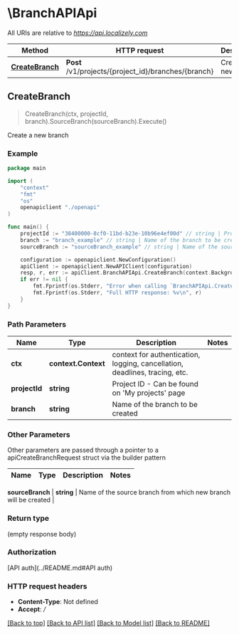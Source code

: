 # \BranchAPIApi

All URIs are relative to *https://api.localizely.com*

Method | HTTP request | Description
------------- | ------------- | -------------
[**CreateBranch**](BranchAPIApi.md#CreateBranch) | **Post** /v1/projects/{project_id}/branches/{branch} | Create a new branch



## CreateBranch

> CreateBranch(ctx, projectId, branch).SourceBranch(sourceBranch).Execute()

Create a new branch

### Example

```go
package main

import (
    "context"
    "fmt"
    "os"
    openapiclient "./openapi"
)

func main() {
    projectId := "38400000-8cf0-11bd-b23e-10b96e4ef00d" // string | Project ID - Can be found on 'My projects' page
    branch := "branch_example" // string | Name of the branch to be created
    sourceBranch := "sourceBranch_example" // string | Name of the source branch from which new branch will be created

    configuration := openapiclient.NewConfiguration()
    apiClient := openapiclient.NewAPIClient(configuration)
    resp, r, err := apiClient.BranchAPIApi.CreateBranch(context.Background(), projectId, branch).SourceBranch(sourceBranch).Execute()
    if err != nil {
        fmt.Fprintf(os.Stderr, "Error when calling `BranchAPIApi.CreateBranch``: %v\n", err)
        fmt.Fprintf(os.Stderr, "Full HTTP response: %v\n", r)
    }
}
```

### Path Parameters


Name | Type | Description  | Notes
------------- | ------------- | ------------- | -------------
**ctx** | **context.Context** | context for authentication, logging, cancellation, deadlines, tracing, etc.
**projectId** | **string** | Project ID - Can be found on &#39;My projects&#39; page | 
**branch** | **string** | Name of the branch to be created | 

### Other Parameters

Other parameters are passed through a pointer to a apiCreateBranchRequest struct via the builder pattern


Name | Type | Description  | Notes
------------- | ------------- | ------------- | -------------


 **sourceBranch** | **string** | Name of the source branch from which new branch will be created | 

### Return type

 (empty response body)

### Authorization

[API auth](../README.md#API auth)

### HTTP request headers

- **Content-Type**: Not defined
- **Accept**: */*

[[Back to top]](#) [[Back to API list]](../README.md#documentation-for-api-endpoints)
[[Back to Model list]](../README.md#documentation-for-models)
[[Back to README]](../README.md)

